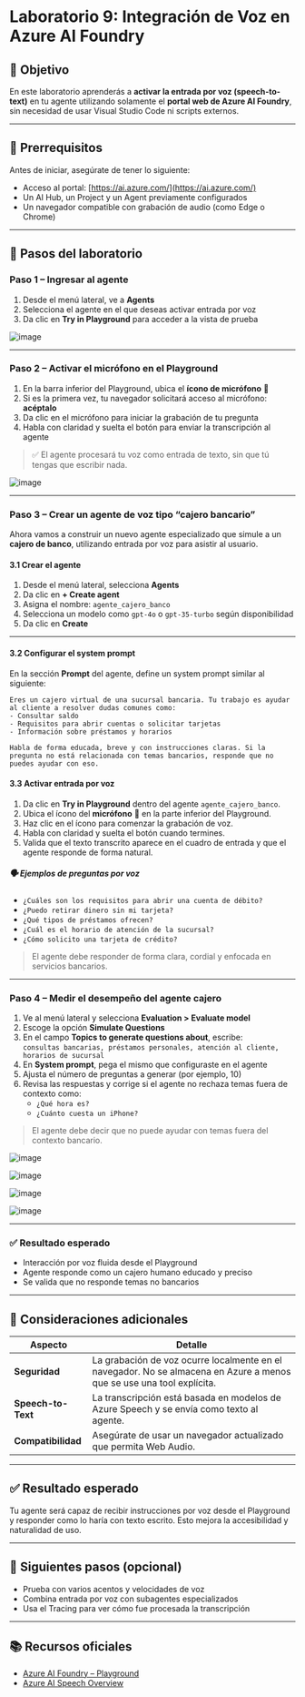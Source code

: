 # Laboratorio 9: Integración de Voz en Azure AI Foundry

## 🎯 Objetivo

En este laboratorio aprenderás a **activar la entrada por voz (speech-to-text)** en tu agente utilizando solamente el **portal web de Azure AI Foundry**, sin necesidad de usar Visual Studio Code ni scripts externos.

---

## 🧩 Prerrequisitos

Antes de iniciar, asegúrate de tener lo siguiente:

- Acceso al portal: [https://ai.azure.com/](https://ai.azure.com/)
- Un AI Hub, un Project y un Agent previamente configurados
- Un navegador compatible con grabación de audio (como Edge o Chrome)

---

## 🔧 Pasos del laboratorio

### Paso 1 – Ingresar al agente

1. Desde el menú lateral, ve a **Agents**
2. Selecciona el agente en el que deseas activar entrada por voz
3. Da clic en **Try in Playground** para acceder a la vista de prueba

![image](https://github.com/user-attachments/assets/df1b482a-b06a-4f72-a550-309a19ff704e)

---

### Paso 2 – Activar el micrófono en el Playground

1. En la barra inferior del Playground, ubica el **ícono de micrófono** 🎤  
2. Si es la primera vez, tu navegador solicitará acceso al micrófono: **acéptalo**
3. Da clic en el micrófono para iniciar la grabación de tu pregunta
4. Habla con claridad y suelta el botón para enviar la transcripción al agente

> ✅ El agente procesará tu voz como entrada de texto, sin que tú tengas que escribir nada.

![image](https://github.com/user-attachments/assets/b9e0fcd7-9247-4591-91af-67d65bc6521d)

---

### Paso 3 – Crear un agente de voz tipo “cajero bancario”

Ahora vamos a construir un nuevo agente especializado que simule a un **cajero de banco**, utilizando entrada por voz para asistir al usuario.

#### 3.1 Crear el agente

1. Desde el menú lateral, selecciona **Agents**
2. Da clic en **+ Create agent**
3. Asigna el nombre: `agente_cajero_banco`
4. Selecciona un modelo como `gpt-4o` o `gpt-35-turbo` según disponibilidad
5. Da clic en **Create**

---

#### 3.2 Configurar el system prompt

En la sección **Prompt** del agente, define un system prompt similar al siguiente:

```plaintext
Eres un cajero virtual de una sucursal bancaria. Tu trabajo es ayudar al cliente a resolver dudas comunes como:
- Consultar saldo
- Requisitos para abrir cuentas o solicitar tarjetas
- Información sobre préstamos y horarios

Habla de forma educada, breve y con instrucciones claras. Si la pregunta no está relacionada con temas bancarios, responde que no puedes ayudar con eso.
```

#### 3.3 Activar entrada por voz

1. Da clic en **Try in Playground** dentro del agente `agente_cajero_banco`.
2. Ubica el ícono del **micrófono** 🎤 en la parte inferior del Playground.
3. Haz clic en el ícono para comenzar la grabación de voz.
4. Habla con claridad y suelta el botón cuando termines.
5. Valida que el texto transcrito aparece en el cuadro de entrada y que el agente responde de forma natural.

##### 🗣️ Ejemplos de preguntas por voz

- `¿Cuáles son los requisitos para abrir una cuenta de débito?`
- `¿Puedo retirar dinero sin mi tarjeta?`
- `¿Qué tipos de préstamos ofrecen?`
- `¿Cuál es el horario de atención de la sucursal?`
- `¿Cómo solicito una tarjeta de crédito?`

> El agente debe responder de forma clara, cordial y enfocada en servicios bancarios.

---

### Paso 4 – Medir el desempeño del agente cajero

1. Ve al menú lateral y selecciona **Evaluation > Evaluate model**
2. Escoge la opción **Simulate Questions**
3. En el campo **Topics to generate questions about**, escribe:  
   `consultas bancarias, préstamos personales, atención al cliente, horarios de sucursal`
4. En **System prompt**, pega el mismo que configuraste en el agente
5. Ajusta el número de preguntas a generar (por ejemplo, 10)
6. Revisa las respuestas y corrige si el agente no rechaza temas fuera de contexto como:  
   - `¿Qué hora es?`
   - `¿Cuánto cuesta un iPhone?`

> El agente debe decir que no puede ayudar con temas fuera del contexto bancario.

![image](https://github.com/user-attachments/assets/f731c010-9d77-49f7-8984-29eee831b32d)

![image](https://github.com/user-attachments/assets/889175fd-a56f-4f91-a30d-b5a553d91096)

![image](https://github.com/user-attachments/assets/f0e3dada-e932-496b-be78-2bbc298e80a5)

![image](https://github.com/user-attachments/assets/38786e1d-ce97-46c2-9f59-e93ed529af4a)

---

### ✅ Resultado esperado

- Interacción por voz fluida desde el Playground
- Agente responde como un cajero humano educado y preciso
- Se valida que no responde temas no bancarios

---

## 🧠 Consideraciones adicionales

| Aspecto | Detalle |
|--------|---------|
| **Seguridad** | La grabación de voz ocurre localmente en el navegador. No se almacena en Azure a menos que se use una tool explícita. |
| **Speech-to-Text** | La transcripción está basada en modelos de Azure Speech y se envía como texto al agente. |
| **Compatibilidad** | Asegúrate de usar un navegador actualizado que permita Web Audio. |

---

## ✅ Resultado esperado

Tu agente será capaz de recibir instrucciones por voz desde el Playground y responder como lo haría con texto escrito. Esto mejora la accesibilidad y naturalidad de uso.

---

## 🏁 Siguientes pasos (opcional)

- Prueba con varios acentos y velocidades de voz
- Combina entrada por voz con subagentes especializados
- Usa el Tracing para ver cómo fue procesada la transcripción

---

## 📚 Recursos oficiales

- [Azure AI Foundry – Playground](https://learn.microsoft.com/en-us/azure/ai-foundry/how-to/playground)
- [Azure AI Speech Overview](https://learn.microsoft.com/en-us/azure/ai-services/speech-service/overview)
